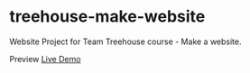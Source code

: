 # treehouse-make-website
Website Project for Team Treehouse course - Make a website.

<p>Preview <a href="http://www.x7appstudio.com/treehouse-make-website/" target="_blank">Live Demo</a></p>
